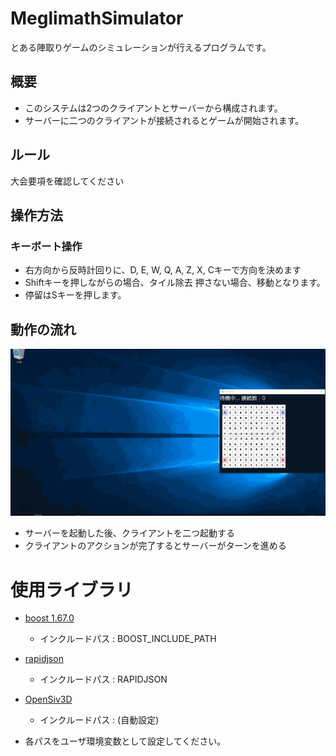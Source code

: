 # MeglimathSimulator
とある陣取りゲームのシミュレーションが行えるプログラムです。

## 概要
+ このシステムは2つのクライアントとサーバーから構成されます。
+ サーバーに二つのクライアントが接続されるとゲームが開始されます。

## ルール
大会要項を確認してください

## 操作方法
### キーボート操作
+ 右方向から反時計回りに、D, E, W, Q, A, Z, X, Cキーで方向を決めます
+ Shiftキーを押しながらの場合、タイル除去 押さない場合、移動となります。
+ 停留はSキーを押します。

## 動作の流れ
![demo](https://github.com/Eulerd/MeglimathSimulator/blob/release/media/demo.gif)
+ サーバーを起動した後、クライアントを二つ起動する
+ クライアントのアクションが完了するとサーバーがターンを進める

# 使用ライブラリ
+ [boost 1.67.0](https://www.boost.org/users/history/version_1_67_0.html)
    - インクルードパス : BOOST_INCLUDE_PATH
+ [rapidjson](https://github.com/Tencent/rapidjson/tree/master/include/rapidjson)
    - インクルードパス : RAPIDJSON
+ [OpenSiv3D](https://scrapbox.io/Siv3D/OpenSiv3D_%E3%82%92%E3%81%AF%E3%81%98%E3%82%81%E3%82%8B%E6%BA%96%E5%82%99_(Windows))
    - インクルードパス : (自動設定)
  
+ 各パスをユーザ環境変数として設定してください。